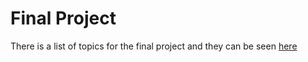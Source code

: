 # Final Project

There is a list of topics for the final project and they can be seen [here](reference.pdf)
